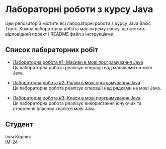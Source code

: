 # Лабораторні роботи з курсу Java 

Цей репозиторій містить всі лабораторні роботи з курсу Java Basic Track. Кожна лабораторна робота має окрему папку, що містить відповідний проект і README файл з інструкціями.

## Список лабораторних робіт

- [Лабораторна робота #1: Масиви в мові програмування Java](https://github.com/forestgreen18/java-basic-track/tree/main/Array%20matrix%20operations)  
  Ця лабораторна робота реалізує операції над масивами на мові Java.

- [Лабораторна робота #2: Рядки в мові програмування Java](https://github.com/forestgreen18/java-basic-track/tree/main/String%20operations)  
  Ця лабораторна робота реалізує операції над рядками на мові Java.

- [Лабораторна робота #3: Класи в мові програмування Java](https://github.com/forestgreen18/java-basic-track/tree/main/Classes)  
  Ця лабораторна робота реалізує використання існуючих та створення власних класів в мові Java.

## Студент
Ілля Корник  
ІМ-24


